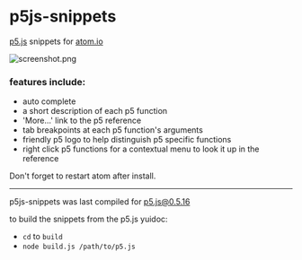 # p5js-snippets
[p5.js](http://p5.js) snippets for [atom.io](http://atom.io)

![screenshot.png](https://raw.github.com/bmoren/p5js-snippets/master/screenshot.png)

### features include:
  + auto complete
  + a short description of each p5 function
  + 'More...' link to the p5 reference
  + tab breakpoints at each p5 function's arguments
  + friendly p5 logo to help distinguish p5 specific functions
  + right click p5 functions for a contextual menu to look it up in the reference

Don't forget to restart atom after install.

---

p5js-snippets was last compiled for p5.js@0.5.16

to build the snippets from the p5.js yuidoc:
 + `cd` to `build`
 + `node build.js /path/to/p5.js`

